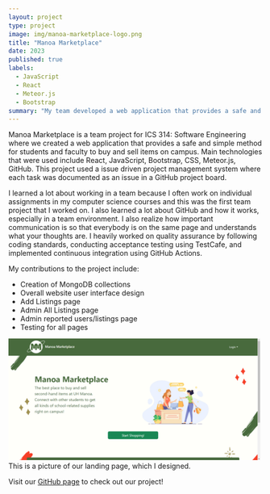 ```yaml
---
layout: project
type: project
image: img/manoa-marketplace-logo.png
title: "Manoa Marketplace"
date: 2023
published: true
labels:
  - JavaScript
  - React
  - Meteor.js
  - Bootstrap
summary: "My team developed a web application that provides a safe and simple way for students to buy and sell items on campus, giving students a chance to recycle and reuse campus-specific goods."
---
```


Manoa Marketplace is a team project for ICS 314: Software Engineering where we created a web application that provides a safe and simple method for students and faculty to buy and sell items on campus. Main technologies that were used include React, JavaScript, Bootstrap, CSS, Meteor.js, GitHub. This project used a issue driven project management system where each task was documented as an issue in a GitHub project board. 

I learned a lot about working in a team because I often work on individual assignments in my computer science courses and this was the first team project that I worked on. I also learned a lot about GitHub and how it works, especially in a team environment. I also realize how important communication is so that everybody is on the same page and understands what your thoughts are. I heavily worked on quality assurance by following coding standards, conducting acceptance testing using TestCafe, and implemented continuous integration using GitHub Actions. 

My contributions to the project include: 
* Creation of MongoDB collections
* Overall website user interface design
* Add Listings page
* Admin All Listings page
* Admin reported users/listings page
* Testing for all pages

<div class="text-center p-4">
  <img width="500px" src="../img/landing-page.png" class="img-thumbnail" >
  
</div>
This is a picture of our landing page, which I designed.

Visit our [GitHub page](https://manoamarketplace.github.io/) to check out our project!
